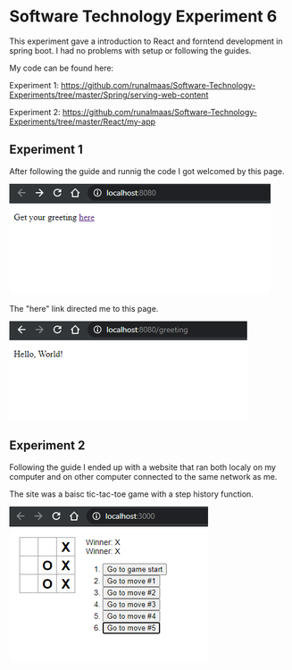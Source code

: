 # Software Technology Experiment 6

This experiment gave a introduction to React and forntend development in spring boot. I had no problems with setup or following the guides.

My code can be found here:

Experiment 1: https://github.com/runalmaas/Software-Technology-Experiments/tree/master/Spring/serving-web-content

Experiment 2: https://github.com/runalmaas/Software-Technology-Experiments/tree/master/React/my-app

## Experiment 1

After following the guide and runnig the code I got welcomed by this page.

![](img/spring_frontend_indexhtml.png)

The "here" link directed me to this page.

![](img/spring_frontend_greeting.png)


## Experiment 2

Following the guide I ended up with a website that ran both localy on my computer and on other computer connected to the same network as me.

The site was a baisc tic-tac-toe game with a step history function.

![](img/react_tic_tac_toe.png)

